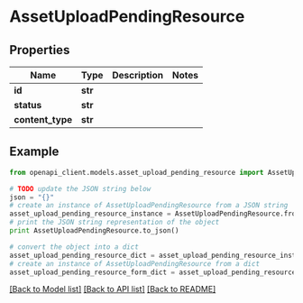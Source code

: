 # AssetUploadPendingResource


## Properties
Name | Type | Description | Notes
------------ | ------------- | ------------- | -------------
**id** | **str** |  | 
**status** | **str** |  | 
**content_type** | **str** |  | 

## Example

```python
from openapi_client.models.asset_upload_pending_resource import AssetUploadPendingResource

# TODO update the JSON string below
json = "{}"
# create an instance of AssetUploadPendingResource from a JSON string
asset_upload_pending_resource_instance = AssetUploadPendingResource.from_json(json)
# print the JSON string representation of the object
print AssetUploadPendingResource.to_json()

# convert the object into a dict
asset_upload_pending_resource_dict = asset_upload_pending_resource_instance.to_dict()
# create an instance of AssetUploadPendingResource from a dict
asset_upload_pending_resource_form_dict = asset_upload_pending_resource.from_dict(asset_upload_pending_resource_dict)
```
[[Back to Model list]](../README.md#documentation-for-models) [[Back to API list]](../README.md#documentation-for-api-endpoints) [[Back to README]](../README.md)


